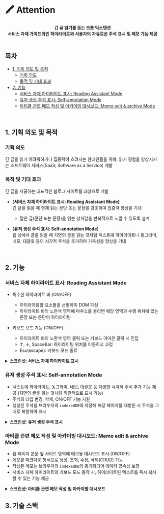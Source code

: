 # 🖍 Attention

<div align="center">
  <b>긴 글 읽기를 돕는 크롬 익스텐션</b><br/>
  <b>서비스 자체 가이드라인 하이라이트와 사용자의 자유로운 주석 표시 및 메모 기능 제공</b>
</div>

<br />

## 목차

<!-- toc -->

- [1. 기획 의도 및 목적](#1-%EA%B8%B0%ED%9A%8D-%EC%9D%98%EB%8F%84-%EB%B0%8F-%EB%AA%A9%EC%A0%81)
  * [기획 의도](#%EA%B8%B0%ED%9A%8D-%EC%9D%98%EB%8F%84)
  * [목적 및 기대 효과](#%EB%AA%A9%EC%A0%81-%EB%B0%8F-%EA%B8%B0%EB%8C%80-%ED%9A%A8%EA%B3%BC)
- [2. 기능](#2-%EA%B8%B0%EB%8A%A5)
  * [서비스 자체 하이라이트 표시: Reading Assistant Mode](#%EC%84%9C%EB%B9%84%EC%8A%A4-%EC%9E%90%EC%B2%B4-%ED%95%98%EC%9D%B4%EB%9D%BC%EC%9D%B4%ED%8A%B8-%ED%91%9C%EC%8B%9C-reading-assistant-mode)
  * [유저 생성 주석 표시: Self-annotation Mode](#%EC%9C%A0%EC%A0%80-%EC%83%9D%EC%84%B1-%EC%A3%BC%EC%84%9D-%ED%91%9C%EC%8B%9C-self-annotation-mode)
  * [아티클 관련 메모 작성 및 아카이빙 대시보드: Memo edit & archive Mode](#%EC%95%84%ED%8B%B0%ED%81%B4-%EA%B4%80%EB%A0%A8-%EB%A9%94%EB%AA%A8-%EC%9E%91%EC%84%B1-%EB%B0%8F-%EC%95%84%EC%B9%B4%EC%9D%B4%EB%B9%99-%EB%8C%80%EC%8B%9C%EB%B3%B4%EB%93%9C-memo-edit--archive-mode)

<!-- tocstop -->

<br />

## 1. 기획 의도 및 목적

### 기획 의도

긴 글을 읽기 어려워하거나 집중력이 흐려지는 현대인들을 위해, 읽기 경험을 향상시키는 소프트웨어 서비스(SaaS; Software as a Service) 개발

### 목적 및 기대 효과

긴 글을 제공하는 대표적인 블로그 사이트를 대상으로 개발

- **[서비스 자체 하이라이트 표시: Reading Assistant Mode]** <br/>
  긴 글을 읽을 때 현재 읽는 문단 또는 문장을 강조하여 집중력 향상을 기대
  - 짧은 글(문단 또는 문장)을 읽는 성취감을 반복적으로 느낄 수 있도록 설계

- **[유저 생성 주석 표시: Self-annotation Mode]** <br/>
  웹 상에서 글을 읽을 때 지면의 글을 읽는 것처럼 텍스트에 하이라이트나 동그라미, 네모, 대괄호 등의 시각적 주석을 추가하여 가독성을 향상을 기대

<br />

## 2. 기능

### 서비스 자체 하이라이트 표시: Reading Assistant Mode

- 특수한 하이라이트 바 (ON/OFF)
  - 하이라이팅할 요소들을 선별하여 DOM 파싱
  - 하이라이트 바의 노란색 영역에 마우스를 올리면 해당 영역과 수평 위치에 있는 문장 또는 문단이 하이라이팅

- 키보드 모드 기능 (ON/OFF)
  - 하이라이트 바의 노란색 영역 클릭 또는 키보드 아이콘 클릭 시 진입
  - ↑, ↓, SpaceBar: 하이라이팅 위치를 이동하고 고정
  - Esc(escape): 키보드 모드 종료

<details>
  <summary><b>스크린샷: 서비스 자체 하이라이트 표시</b></summary>
  <div markdown="1">

<!-- @import "[TOC]" {cmd="toc" depthFrom=1 depthTo=6 orderedList=false} -->

  <div align="center">
    <img width="95%" src="/public/기능-1.png" alt="서비스 자체 하이라이트 기능"/>
  </div>

  </div>
</details>

### 유저 생성 주석 표시: Self-annotation Mode

- 텍스트에 하이라이트, 동그라미, 네모, 대괄호 등 다양한 시각적 주석 추가 기능 제공 (지면의 글을 읽는 것처럼 직관적으로 표시 가능)
- 주석의 타입 변경, 삭제, ON/OFF 기능 지원
- 생성된 주석을 브라우저의 `indexedDB`에 저장해 해당 페이지를 재방문 시 주석을 그대로 복원하여 표시

<details>
  <summary><b>스크린샷: 유저 생성 주석 표시</b></summary>
  <div markdown="1">

<!-- @import "[TOC]" {cmd="toc" depthFrom=1 depthTo=6 orderedList=false} -->

  <div align="center">
    <img width="95%" src="/public/기능-2.png" alt="유저 생성 주석 표시 기능"/>
  </div>

  </div>
</details>

### 아티클 관련 메모 작성 및 아카이빙 대시보드: Memo edit & archive Mode

- 웹 페이지 본문 옆 사이드 영역에 메모용 대시보드 표시 (ON/OFF)
- 메모를 마크다운 형식으로 생성, 조회, 수정, 삭제(CRUD) 가능
- 작성된 메모는 브라우저의 `indexedDB`와 동기화되어 데이터 영속성 보장
- 서비스 자체 하이라이트의 키보드 모드 동작 시, 하이라이트된 텍스트를 즉시 복사할 수 있는 기능 제공

<details>
  <summary><b>스크린샷: 아티클 관련 메모 작성 및 아카이빙 대시보드</b></summary>
  <div markdown="1">

<!-- @import "[TOC]" {cmd="toc" depthFrom=1 depthTo=6 orderedList=false} -->

  <div align="center">
    <img width="95%" src="/public/기능-3.png" alt="아티클 관련 메모 작성 및 아카이빙 대시보드"/>
  </div>

  <div align="center">
    <img width="95%" src="/public/기능-4.png" alt="아티클 관련 메모 작성 및 아카이빙 대시보드"/>
  </div>

  <div align="center">
    <img width="95%" src="/public/기능-5.png" alt="아티클 관련 메모 작성 및 아카이빙 대시보드"/>
  </div>

  </div>
</details>

## 3. 기술 스택
